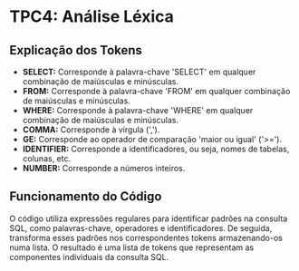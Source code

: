 # TPC4: Análise Léxica

## Explicação dos Tokens

- **SELECT:** Corresponde à palavra-chave 'SELECT' em qualquer combinação de maiúsculas e minúsculas.
- **FROM:** Corresponde à palavra-chave 'FROM' em qualquer combinação de maiúsculas e minúsculas.
- **WHERE:** Corresponde à palavra-chave 'WHERE' em qualquer combinação de maiúsculas e minúsculas.
- **COMMA:** Corresponde à vírgula (',').
- **GE:** Corresponde ao operador de comparação 'maior ou igual' ('>=').
- **IDENTIFIER:** Corresponde a identificadores, ou seja, nomes de tabelas, colunas, etc.
- **NUMBER:** Corresponde a números inteiros.


## Funcionamento do Código

O código utiliza expressões regulares para identificar padrões na consulta SQL, como palavras-chave, operadores e identificadores. De seguida, transforma esses padrões nos correspondentes tokens armazenando-os numa lista. O resultado é uma lista de tokens que representam as componentes individuais da consulta SQL.
